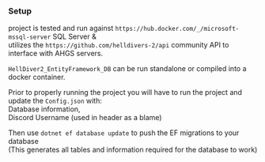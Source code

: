 ### Setup
project is tested and run against `https://hub.docker.com/_/microsoft-mssql-server` SQL Server &  
utilizes the `https://github.com/helldivers-2/api` community API to interface with AHGS servers.

`HellDiver2_EntityFramework_DB` can be run standalone or compiled into a docker container.

Prior to properly running the project you will have to run the project and update the `Config.json` with:  
Database information,  
Discord Username (used in header as a blame)  

Then use `dotnet ef database update` to push the EF migrations to your database   
(This generates all tables and information required for the database to work)
